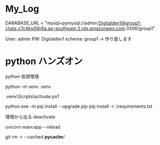 # My_Log

DARABASE_URL = "mysql+pymysql://admin:Digitaldev1@group1-chats.c7c4ksi06r6a.ap-southeast-2.rds.amazonaws.com:3306/group1"

User: admin
PW: Digitaldev1
schema: group1
→ 作り直します

# python ハンズオン

python 仮想環境

<!-- 作成 -->

python -m venv .venv

<!-- 環境に入る(作成したフォルダで) -->

.venv\Scripts\activate.ps1

<!-- 仮想環境に入った状態で -->

python.exe -m pip install --upgrade pip
pip install -r .\requirements.txt

環境から出る
deactivate

<!-- 仮想環境に入った状態でアプリを立ち上げる -->
<!-- mainは変更 -->

uvicorn main:app --reload

<!-- github pycacheをコミットしないために -->

git rm -r --cached **pycache**/
